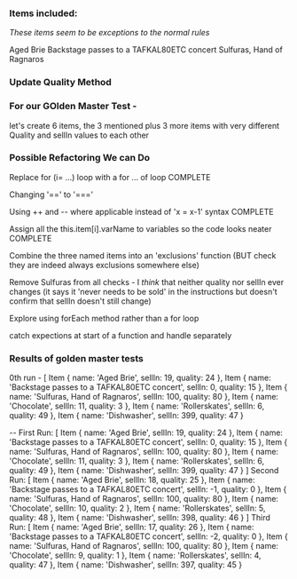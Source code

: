 

### Items included: 

*These items seem to be exceptions to the normal rules*

Aged Brie 
Backstage passes to a TAFKAL80ETC concert 
Sulfuras, Hand of Ragnaros


### Update Quality Method



### For our GOlden Master Test -

let's create 6 items, the 3 mentioned plus 3 more items with very different Quality and sellIn values to each other



### Possible Refactoring We can Do 

Replace for (i= ...) loop with a for ... of loop COMPLETE

Changing '==' to '===' 

Using ++ and -- where applicable instead of 'x = x-1' syntax COMPLETE 

Assign all the this.item[i].varName to variables so the code looks neater COMPLETE

Combine the three named items into an 'exclusions' function (BUT check they are indeed always exclusions somewhere else)

Remove Sulfuras from all checks - I *think* that neither quality nor sellIn ever changes (it says it 'never needs to be sold' in the instructions but doesn't confirm that sellIn doesn't still change) 

Explore using forEach method rather than a for loop

catch expections at start of a function and handle separately


### Results of golden master tests

0th run - 
[
  Item { name: 'Aged Brie', sellIn: 19, quality: 24 },
  Item {
    name: 'Backstage passes to a TAFKAL80ETC concert',
    sellIn: 0,
    quality: 15
  },
  Item { name: 'Sulfuras, Hand of Ragnaros', sellIn: 100, quality: 80 },
  Item { name: 'Chocolate', sellIn: 11, quality: 3 },
  Item { name: 'Rollerskates', sellIn: 6, quality: 49 },
  Item { name: 'Dishwasher', sellIn: 399, quality: 47 }

  --
  First Run: 
[
  Item { name: 'Aged Brie', sellIn: 19, quality: 24 },
  Item {
    name: 'Backstage passes to a TAFKAL80ETC concert',
    sellIn: 0,
    quality: 15
  },
  Item { name: 'Sulfuras, Hand of Ragnaros', sellIn: 100, quality: 80 },
  Item { name: 'Chocolate', sellIn: 11, quality: 3 },
  Item { name: 'Rollerskates', sellIn: 6, quality: 49 },
  Item { name: 'Dishwasher', sellIn: 399, quality: 47 }
]
Second Run:
[
  Item { name: 'Aged Brie', sellIn: 18, quality: 25 },
  Item {
    name: 'Backstage passes to a TAFKAL80ETC concert',
    sellIn: -1,
    quality: 0
  },
  Item { name: 'Sulfuras, Hand of Ragnaros', sellIn: 100, quality: 80 },
  Item { name: 'Chocolate', sellIn: 10, quality: 2 },
  Item { name: 'Rollerskates', sellIn: 5, quality: 48 },
  Item { name: 'Dishwasher', sellIn: 398, quality: 46 }
]
Third Run:
[
  Item { name: 'Aged Brie', sellIn: 17, quality: 26 },
  Item {
    name: 'Backstage passes to a TAFKAL80ETC concert',
    sellIn: -2,
    quality: 0
  },
  Item { name: 'Sulfuras, Hand of Ragnaros', sellIn: 100, quality: 80 },
  Item { name: 'Chocolate', sellIn: 9, quality: 1 },
  Item { name: 'Rollerskates', sellIn: 4, quality: 47 },
  Item { name: 'Dishwasher', sellIn: 397, quality: 45 }